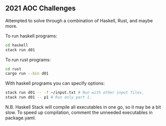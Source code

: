 ## 2021 AOC Challenges

Attempted to solve through a combination of Haskell, Rust, and maybe more.

To run haskell programs:

```sh
cd haskell
stack run d01
```

To run rust programs:

```sh
cd rust
cargo run --bin d01
```

With haskell programs you can specify options:
```sh
stack run d01 -- -f ~/input.txt # Run with other input files.
stack run d01 -- p1 # Run only part 1.
```

N.B. Haskell Stack will compile all executables in one go, so it may be a bit slow. To speed up compilation, comment the unneeded executables in package.yaml.